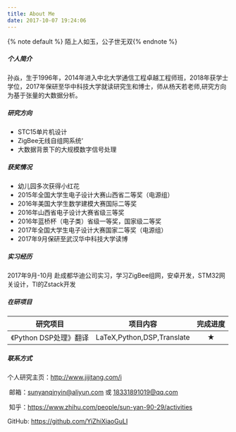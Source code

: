 ```yaml
---
title: About Me
date: 2017-10-07 19:24:06
---
```


{% note default %} 陌上人如玉，公子世无双{% endnote %}

##### 个人简介

​        孙焱，生于1996年，2014年进入中北大学通信工程卓越工程师班，2018年获学士学位，2017年保研至华中科技大学就读研究生和博士，师从杨天若老师,研究方向为基于张量的大数据分析。

##### 研究方向

- STC15单片机设计
- ZigBee无线自组网系统‘
- 大数据背景下的大规模数字信号处理

##### 获奖情况

- 幼儿园多次获得小红花
- 2015年全国大学生电子设计大赛山西省二等奖（电源组）
- 2016年美国大学生数学建模大赛国际二等奖
- 2016年山西省电子设计大赛省级三等奖
- 2016年蓝桥杯（电子类）省级一等奖，国家级二等奖
- 2017年全国大学生电子设计大赛国家二等奖（电源组）
- 2017年9月保研至武汉华中科技大学读博

##### 实习经历

2017年9月-10月  赴成都华迪公司实习，学习ZigBee组网，安卓开发，STM32网关设计，TI的Zstack开发

##### 在研项目

|       研究项目       |            项目内容            | 完成进度 |
| :--------------: | :------------------------: | :--: |
| 《Python DSP处理》翻译 | LaTeX,Python,DSP,Translate |  ★   |



##### 联系方式

   个人研究主页：http://www.jijitang.com/i

​    邮箱：<u>sunyanqinyin@aliyun.com</u>   或   <u>18331891019@qq.com</u>

​    知乎：https://www.zhihu.com/people/sun-yan-90-29/activities

   GitHub:  https://github.com/YiZhiXiaoGuLI